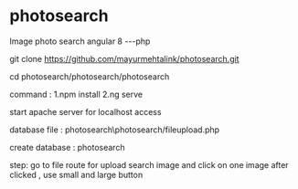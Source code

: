 # photosearch
Image photo search angular 8 ---php 


git clone https://github.com/mayurmehtalink/photosearch.git

cd photosearch/photosearch/photosearch

command : 1.npm install 2.ng serve

start apache server for localhost access

database file : photosearch\photosearch/fileupload.php 

create database : photosearch

step: go to file route for upload 
search image and click on one image after clicked , use small and large button
